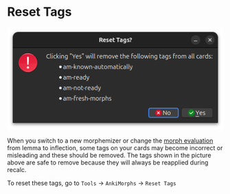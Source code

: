 # Reset Tags

![reset-tags.png](../../img/reset-tags.png)

When you switch to a new morphemizer or change the [morph evaluation](../setup/settings/general.md) from lemma to
inflection, some tags on your cards may become incorrect or misleading and these should be removed. The tags shown in
the picture above are safe to remove because they will always be reapplied during recalc.

To reset these tags, go to `Tools` -> `AnkiMorphs` -> `Reset Tags`